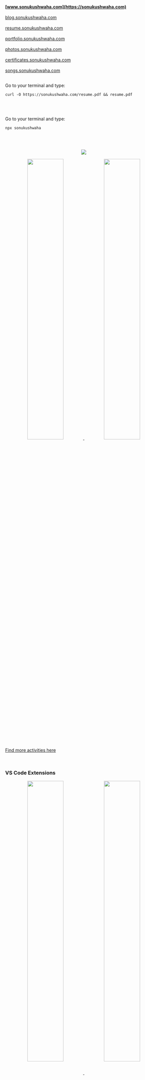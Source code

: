 



<br><br>
**[www.sonukushwaha.com](https://sonukushwaha.com)**
<br>
<br>
[blog.sonukushwaha.com](https://blog.sonukushwaha.com)
<br>
<br>
[resume.sonukushwaha.com](https://resume.sonukushwaha.com)
<br><br>
[portfolio.sonukushwaha.com](https://portfolio.sonukushwaha.com)
<br>
<br>
[photos.sonukushwaha.com](https://photos.sonukushwaha.com)
<br>
<br>
[certificates.sonukushwaha.com](https://certificates.sonukushwaha.com)
<br>
<br>
[songs.sonukushwaha.com](https://songs.sonukushwaha.com)
<br>
<br>



Go to your terminal and type: 
```
curl -O https://sonukushwaha.com/resume.pdf && resume.pdf
```

<br>
<br>


Go to your terminal and type: 
```
npx sonukushwaha
```


<br/>
<br/>

<p align="center">
  <a href="https://iamsonukushwaha.github.io"><img src="https://github-profile-summary-cards.vercel.app/api/cards/profile-details?username=iamsonukushwaha&theme=vue"/></a>
</p>


<p align="center">
	<a href="https://iamsonukushwaha.github.io"><img width="48%" src="https://github-readme-stats.vercel.app/api?username=iamsonukushwaha&show_icons=true&theme=vue" />
	<img width="48%" src="https://github-readme-streak-stats.herokuapp.com/?user=iamsonukushwaha&theme=vue" /></a>
</p>


[Find more activities here](https://metrics.lecoq.io/about/iamsonukushwaha)

<br/>

### VS Code Extensions 

<p align="center">
<a href="https://marketplace.visualstudio.com/items?itemName=flyingsonu.flyingsonu-dark"><img align="center" width="48%"  src="https://github-readme-stats.vercel.app/api/pin/?username=iamsonukushwaha&repo=flyingsonu-theme&theme=buefy" />
</a> 
<a href="https://marketplace.visualstudio.com/items?itemName=SonuKumarKushwaha.search-sonu-blog"><img align="center" width="48%"  src="https://github-readme-stats.vercel.app/api/pin/?username=iamsonukushwaha&repo=search-sonu-blog&theme=buefy" />
</a> 
</p>
<br /><br />

### NPM packages 

[![numbers-game](https://nodei.co/npm/numbers-game.png?compact=true)](https://www.npmjs.com/package/numbers-game)
[![sonukushwaha](https://nodei.co/npm/sonukushwaha.png?compact=true)](https://www.npmjs.com/package/sonukushwaha)

<br><br><br><br>

**[See Browser Extensions Created by me](https://microsoftedge.microsoft.com/addons/search?developer=singlebucks)**

<br/><br/>

<p align="center">
	<a href="https://singlebucks.blogspot.com"><img src="https://img.shields.io/badge/Website-blueviolet?style=flat&logo=google-chrome&logoColor=white" alt="website"></a>
	<a href="https://www.linkedin.com/in/sonukumarkushwaha/"><img src="https://img.shields.io/badge/LinkedIn--_.svg?style=social&logo=linkedin" alt="LinkedIn"></a>
	<a href="https://www.youtube.com/@flyingsonu736"><img src="https://img.shields.io/youtube/channel/subscribers/UCugIYeIc-HzCp-SZxRwuQbA?label=YouTube&style=social&logo=YouTube" alt="YouTube"></a>
</p>

<br>
<br>
<p align="center">
<a href="https://www.youtube.com/watch?v=0VxMA4OwBJY&list=PLPTNm43hfM6GMumQgq0IQC2z4nnb55GVD"><img alt="Have a good day!" src="https://media.giphy.com/media/WQOFQXuVEZ90MtDdsx/giphy.gif" width="200px"></a>
</p>

<br>


